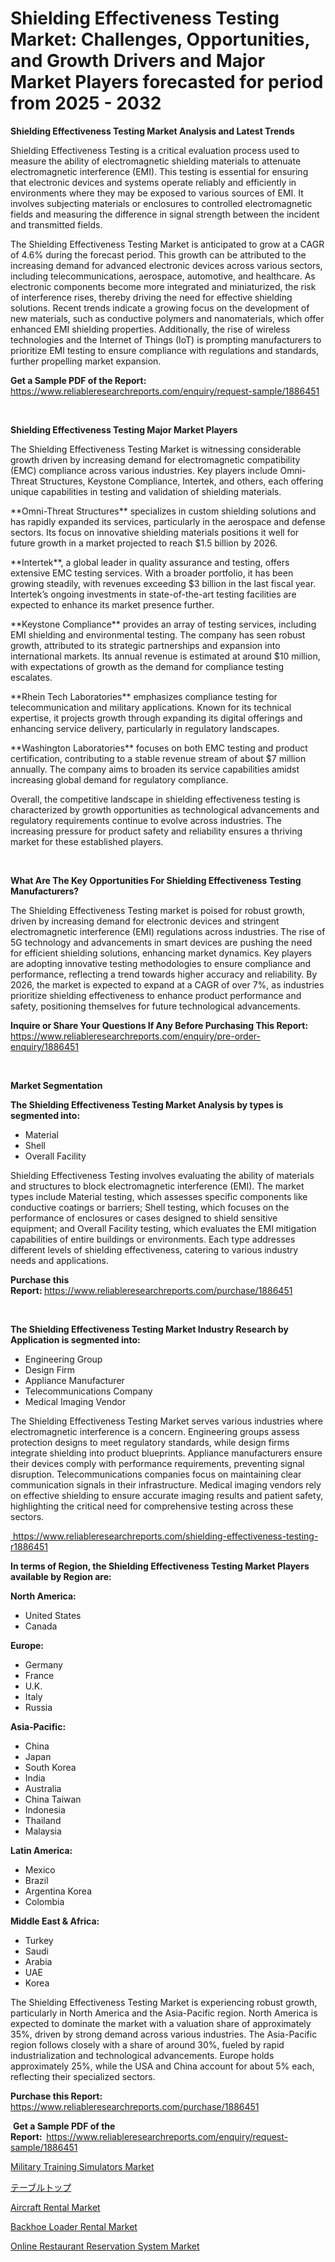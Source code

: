 <p><h1>Shielding Effectiveness Testing Market: Challenges, Opportunities, and Growth Drivers and Major Market Players forecasted for period from 2025 - 2032</h1></p><p><strong>Shielding Effectiveness Testing Market Analysis and Latest Trends</strong></p>
<p><p>Shielding Effectiveness Testing is a critical evaluation process used to measure the ability of electromagnetic shielding materials to attenuate electromagnetic interference (EMI). This testing is essential for ensuring that electronic devices and systems operate reliably and efficiently in environments where they may be exposed to various sources of EMI. It involves subjecting materials or enclosures to controlled electromagnetic fields and measuring the difference in signal strength between the incident and transmitted fields.</p><p>The Shielding Effectiveness Testing Market is anticipated to grow at a CAGR of 4.6% during the forecast period. This growth can be attributed to the increasing demand for advanced electronic devices across various sectors, including telecommunications, aerospace, automotive, and healthcare. As electronic components become more integrated and miniaturized, the risk of interference rises, thereby driving the need for effective shielding solutions. Recent trends indicate a growing focus on the development of new materials, such as conductive polymers and nanomaterials, which offer enhanced EMI shielding properties. Additionally, the rise of wireless technologies and the Internet of Things (IoT) is prompting manufacturers to prioritize EMI testing to ensure compliance with regulations and standards, further propelling market expansion.</p></p>
<p><strong>Get a Sample PDF of the Report:&nbsp;</strong> <a href="https://www.reliableresearchreports.com/enquiry/request-sample/1886451?utm_campaign=48&utm_medium=2&utm_source=Github&utm_content=ia&utm_term=10032025&utm_id=shielding-effectiveness-testing">https://www.reliableresearchreports.com/enquiry/request-sample/1886451</a></p>
<p>&nbsp;</p>
<p><strong>Shielding Effectiveness Testing Major Market Players</strong></p>
<p><p>The Shielding Effectiveness Testing Market is witnessing considerable growth driven by increasing demand for electromagnetic compatibility (EMC) compliance across various industries. Key players include Omni-Threat Structures, Keystone Compliance, Intertek, and others, each offering unique capabilities in testing and validation of shielding materials.</p><p>**Omni-Threat Structures** specializes in custom shielding solutions and has rapidly expanded its services, particularly in the aerospace and defense sectors. Its focus on innovative shielding materials positions it well for future growth in a market projected to reach $1.5 billion by 2026.</p><p>**Intertek**, a global leader in quality assurance and testing, offers extensive EMC testing services. With a broader portfolio, it has been growing steadily, with revenues exceeding $3 billion in the last fiscal year. Intertek’s ongoing investments in state-of-the-art testing facilities are expected to enhance its market presence further.</p><p>**Keystone Compliance** provides an array of testing services, including EMI shielding and environmental testing. The company has seen robust growth, attributed to its strategic partnerships and expansion into international markets. Its annual revenue is estimated at around $10 million, with expectations of growth as the demand for compliance testing escalates.</p><p>**Rhein Tech Laboratories** emphasizes compliance testing for telecommunication and military applications. Known for its technical expertise, it projects growth through expanding its digital offerings and enhancing service delivery, particularly in regulatory landscapes.</p><p>**Washington Laboratories** focuses on both EMC testing and product certification, contributing to a stable revenue stream of about $7 million annually. The company aims to broaden its service capabilities amidst increasing global demand for regulatory compliance.</p><p>Overall, the competitive landscape in shielding effectiveness testing is characterized by growth opportunities as technological advancements and regulatory requirements continue to evolve across industries. The increasing pressure for product safety and reliability ensures a thriving market for these established players.</p></p>
<p>&nbsp;</p>
<p><strong>What Are The Key Opportunities For Shielding Effectiveness Testing Manufacturers?</strong></p>
<p><p>The Shielding Effectiveness Testing market is poised for robust growth, driven by increasing demand for electronic devices and stringent electromagnetic interference (EMI) regulations across industries. The rise of 5G technology and advancements in smart devices are pushing the need for efficient shielding solutions, enhancing market dynamics. Key players are adopting innovative testing methodologies to ensure compliance and performance, reflecting a trend towards higher accuracy and reliability. By 2026, the market is expected to expand at a CAGR of over 7%, as industries prioritize shielding effectiveness to enhance product performance and safety, positioning themselves for future technological advancements.</p></p>
<p><strong>Inquire or Share Your Questions If Any Before Purchasing This Report:</strong> <a href="https://www.reliableresearchreports.com/enquiry/pre-order-enquiry/1886451?utm_campaign=48&utm_medium=2&utm_source=Github&utm_content=ia&utm_term=10032025&utm_id=shielding-effectiveness-testing">https://www.reliableresearchreports.com/enquiry/pre-order-enquiry/1886451</a></p>
<p>&nbsp;</p>
<p><strong>Market Segmentation</strong></p>
<p><strong>The Shielding Effectiveness Testing Market Analysis by types is segmented into:</strong></p>
<p><ul><li>Material</li><li>Shell</li><li>Overall Facility</li></ul></p>
<p><p>Shielding Effectiveness Testing involves evaluating the ability of materials and structures to block electromagnetic interference (EMI). The market types include Material testing, which assesses specific components like conductive coatings or barriers; Shell testing, which focuses on the performance of enclosures or cases designed to shield sensitive equipment; and Overall Facility testing, which evaluates the EMI mitigation capabilities of entire buildings or environments. Each type addresses different levels of shielding effectiveness, catering to various industry needs and applications.</p></p>
<p><strong>Purchase this Report:&nbsp;</strong><a href="https://www.reliableresearchreports.com/purchase/1886451?utm_campaign=48&utm_medium=2&utm_source=Github&utm_content=ia&utm_term=10032025&utm_id=shielding-effectiveness-testing">https://www.reliableresearchreports.com/purchase/1886451</a></p>
<p>&nbsp;</p>
<p><strong>The Shielding Effectiveness Testing Market Industry Research by Application is segmented into:</strong></p>
<p><ul><li>Engineering Group</li><li>Design Firm</li><li>Appliance Manufacturer</li><li>Telecommunications Company</li><li>Medical Imaging Vendor</li></ul></p>
<p><p>The Shielding Effectiveness Testing Market serves various industries where electromagnetic interference is a concern. Engineering groups assess protection designs to meet regulatory standards, while design firms integrate shielding into product blueprints. Appliance manufacturers ensure their devices comply with performance requirements, preventing signal disruption. Telecommunications companies focus on maintaining clear communication signals in their infrastructure. Medical imaging vendors rely on effective shielding to ensure accurate imaging results and patient safety, highlighting the critical need for comprehensive testing across these sectors.</p></p>
<p><a href="https://www.reliableresearchreports.com/shielding-effectiveness-testing-r1886451?utm_campaign=48&utm_medium=2&utm_source=Github&utm_content=ia&utm_term=10032025&utm_id=shielding-effectiveness-testing">&nbsp;https://www.reliableresearchreports.com/shielding-effectiveness-testing-r1886451</a></p>
<p><strong>In terms of Region, the Shielding Effectiveness Testing Market Players available by Region are:</strong></p>
<p>
    <p> <strong> North America: </strong>
        <ul>
            <li>United States</li>
            <li>Canada</li>
        </ul>
        </p> 
    <p> <strong> Europe: </strong>
        <ul>
            <li>Germany</li>
            <li>France</li>
            <li>U.K.</li>
            <li>Italy</li>
            <li>Russia</li>
        </ul>
        </p> 
    <p> <strong> Asia-Pacific: </strong>
        <ul>
            <li>China</li>
            <li>Japan</li>
            <li>South Korea</li>
            <li>India</li>
            <li>Australia</li>
            <li>China Taiwan</li>
            <li>Indonesia</li>
            <li>Thailand</li>
            <li>Malaysia</li>
        </ul>
        </p> 
    <p> <strong> Latin America: </strong>
        <ul>
            <li>Mexico</li>
            <li>Brazil</li>
            <li>Argentina Korea</li>
            <li>Colombia</li>
        </ul>
        </p> 
    <p> <strong> Middle East & Africa: </strong>
        <ul>
            <li>Turkey</li>
            <li>Saudi</li>
            <li>Arabia</li>
            <li>UAE</li>
            <li>Korea</li>
        </ul>
    </p>
    </p>
<p><p>The Shielding Effectiveness Testing Market is experiencing robust growth, particularly in North America and the Asia-Pacific region. North America is expected to dominate the market with a valuation share of approximately 35%, driven by strong demand across various industries. The Asia-Pacific region follows closely with a share of around 30%, fueled by rapid industrialization and technological advancements. Europe holds approximately 25%, while the USA and China account for about 5% each, reflecting their specialized sectors.</p></p>
<p><strong>Purchase this Report: </strong><a href="https://www.reliableresearchreports.com/purchase/1886451?utm_campaign=48&utm_medium=2&utm_source=Github&utm_content=ia&utm_term=10032025&utm_id=shielding-effectiveness-testing">https://www.reliableresearchreports.com/purchase/1886451</a></p>
<p>&nbsp;<strong>Get a Sample PDF of the Report:&nbsp;&nbsp;</strong><a href="https://www.reliableresearchreports.com/enquiry/request-sample/1886451?utm_campaign=48&utm_medium=2&utm_source=Github&utm_content=ia&utm_term=10032025&utm_id=shielding-effectiveness-testing">https://www.reliableresearchreports.com/enquiry/request-sample/1886451</a></p>
<p><strong></strong></p>
<p><p><a href="https://github.com/variothonia/Market-Research-Report-List-1/blob/main/military-training-simulators-market.md?utm_campaign=48&utm_medium=2&utm_source=Github&utm_content=ia&utm_term=10032025&utm_id=shielding-effectiveness-testing">Military Training Simulators Market</a></p><p><a href="https://github.com/lababdou/Market-Research-Report-List-7/blob/main/424764643001.md?utm_campaign=48&utm_medium=2&utm_source=Github&utm_content=ia&utm_term=10032025&utm_id=shielding-effectiveness-testing">テーブルトップ</a></p><p><a href="https://github.com/hutchkloor4x/Market-Research-Report-List-1/blob/main/aircraft-rental-market.md?utm_campaign=48&utm_medium=2&utm_source=Github&utm_content=ia&utm_term=10032025&utm_id=shielding-effectiveness-testing">Aircraft Rental Market</a></p><p><a href="https://github.com/lalkobrinarb/Market-Research-Report-List-1/blob/main/backhoe-loader-rental-market.md?utm_campaign=48&utm_medium=2&utm_source=Github&utm_content=ia&utm_term=10032025&utm_id=shielding-effectiveness-testing">Backhoe Loader Rental Market</a></p><p><a href="https://github.com/kimanyuzuga/Market-Research-Report-List-1/blob/main/online-restaurant-reservation-system-market.md?utm_campaign=48&utm_medium=2&utm_source=Github&utm_content=ia&utm_term=10032025&utm_id=shielding-effectiveness-testing">Online Restaurant Reservation System Market</a></p></p>